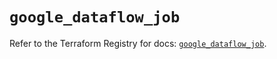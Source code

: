 # `google_dataflow_job`

Refer to the Terraform Registry for docs: [`google_dataflow_job`](https://registry.terraform.io/providers/hashicorp/google/6.49.1/docs/resources/dataflow_job).
